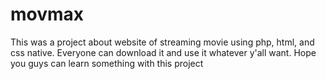 # movmax

This was a project about website of streaming movie using php, html, and css native. Everyone can download it and use it whatever y'all want. Hope you guys can learn something with this project
